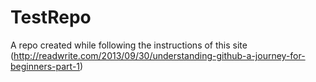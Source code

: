 # TestRepo
A repo created while following the instructions of this site (http://readwrite.com/2013/09/30/understanding-github-a-journey-for-beginners-part-1)
